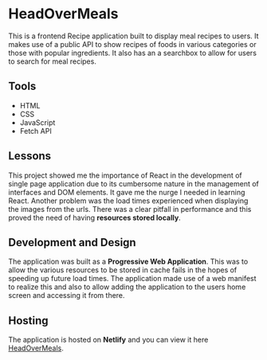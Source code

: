 # HeadOverMeals

This is a frontend Recipe application built to display meal recipes to users. It makes use of a public API to show recipes of foods in various categories or those with popular ingredients. It also has an a searchbox to allow for users to search for meal recipes.

##  Tools
* HTML
* CSS
* JavaScript
* Fetch API

##  Lessons
This project showed me the importance of React in the development of single page application due to its cumbersome nature in the management of interfaces and DOM elements. It gave me the nurge I needed in learning React.
Another problem was the load times experienced when displaying the images from the urls. There was a clear pitfall in performance and this proved the need of having **resources stored locally**.

## Development and Design
The application was built as a **Progressive Web Application**. This was to allow the various resources to be stored in cache fails in the hopes of speeding up future load times. 
The application made use of a web manifest to realize this and also to allow adding the application to the users home screen and accessing it from there.

## Hosting
The application is hosted on **Netlify** and you can view it here [HeadOverMeals](https://headovermeals.netlify.app/). 